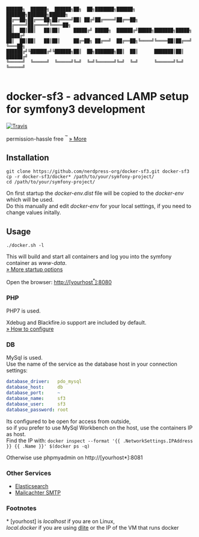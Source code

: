 ```asciidoc
██████╗  ██████╗  ██████╗██╗  ██╗███████╗██████╗       ███████╗███████╗██████╗ 
██╔══██╗██╔═══██╗██╔════╝██║ ██╔╝██╔════╝██╔══██╗      ██╔════╝██╔════╝╚════██╗
██║  ██║██║   ██║██║     █████╔╝ █████╗  ██████╔╝█████╗███████╗█████╗   █████╔╝
██║  ██║██║   ██║██║     ██╔═██╗ ██╔══╝  ██╔══██╗╚════╝╚════██║██╔══╝   ╚═══██╗
██████╔╝╚██████╔╝╚██████╗██║  ██╗███████╗██║  ██║      ███████║██║     ██████╔╝
╚═════╝  ╚═════╝  ╚═════╝╚═╝  ╚═╝╚══════╝╚═╝  ╚═╝      ╚══════╝╚═╝     ╚═════╝ 
                                                                               
```

# docker-sf3 - advanced LAMP setup for symfony3 development

[![Travis](https://img.shields.io/travis/nerdpress-org/docker-sf3.svg?style=flat-square)](https://travis-ci.org/nerdpress-org/docker-sf3)

permission-hassle free <sup>:tm:</sup> [» More](/Resources/doc/permissions.md)

## Installation

    git clone https://github.com/nerdpress-org/docker-sf3.git docker-sf3
    cp -r docker-sf3/docker* /path/to/your/symfony-project/
    cd /path/to/your/symfony-project/
    
On first startup the *docker-env.dist* file will be copied to the *docker-env* which will be used.  
Do this manually and edit *docker-env* for your local settings, if you need to change values initally.  

## Usage

    ./docker.sh -l
    
This will build and start all containers and log you into the symfony container as _www-data_.  
[» More startup options ](Resources/doc/startup.md)

Open the browser: [http://[yourhost<sup>*</sup>]:8080](http://[yourhost]:8080) 

### PHP

PHP7 is used.  

Xdebug and Blackfire.io support are included by default.   
[» How to configure](Resources/doc/debug.md) 

### DB

MySql is used.  
Use the name of the service as the database host in your connection settings:

```yml
database_driver:   pdo_mysql
database_host:     db 
database_port:     ~
database_name:     sf3
database_user:     sf3
database_password: root
```

Its configured to be open for access from outside,  
so if you prefer to use MySql Workbench on the host, use the containers IP as host.  
Find the IP with: `docker inspect --format '{{ .NetworkSettings.IPAddress }} {{ .Name }}' $(docker ps -q)`

Otherwise use phpmyadmin on http://[yourhost*]:8081

### Other Services

* [Elasticsearch](Resources/doc/services.md) 
* [Mailcachter SMTP](Resources/doc/services.md) 

### Footnotes

\* [yourhost] is *localhost* if you are on Linux,  
*local.docker* if you are using [dlite](https://github.com/nlf/dlite) or the IP of the VM that runs docker
